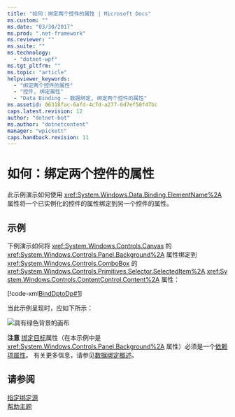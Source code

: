 ```yaml
---
title: "如何：绑定两个控件的属性 | Microsoft Docs"
ms.custom: ""
ms.date: "03/30/2017"
ms.prod: ".net-framework"
ms.reviewer: ""
ms.suite: ""
ms.technology: 
  - "dotnet-wpf"
ms.tgt_pltfrm: ""
ms.topic: "article"
helpviewer_keywords: 
  - "绑定两个控件的属性"
  - "控件, 绑定属性"
  - "Data Binding — 数据绑定, 绑定两个控件的属性"
ms.assetid: 06318fac-6afd-4c7d-a277-6d7ef50f47bc
caps.latest.revision: 12
author: "dotnet-bot"
ms.author: "dotnetcontent"
manager: "wpickett"
caps.handback.revision: 11
---
```

# 如何：绑定两个控件的属性
此示例演示如何使用 <xref:System.Windows.Data.Binding.ElementName%2A> 属性将一个已实例化的控件的属性绑定到另一个控件的属性。  
  
## 示例  
 下例演示如何将 <xref:System.Windows.Controls.Canvas> 的 <xref:System.Windows.Controls.Panel.Background%2A> 属性绑定到 <xref:System.Windows.Controls.ComboBox> 的 <xref:System.Windows.Controls.Primitives.Selector.SelectedItem%2A>.<xref:System.Windows.Controls.ContentControl.Content%2A> 属性：  
  
 [!code-xml[BindDptoDp#1](../../../../samples/snippets/csharp/VS_Snippets_Wpf/BindDPtoDP/CS/Window1.xaml#1)]  
  
 当此示例呈现时，应如下所示：  
  
 ![具有绿色背景的画布](../../../../docs/framework/wpf/data/media/databindingbindingdpssample.png "DataBindingBindingDPsSample")  
  
 **注意** [绑定目标](GTMT)属性（在本示例中是 <xref:System.Windows.Controls.Panel.Background%2A> 属性）必须是一个[依赖项属性](GTMT)。  有关更多信息，请参见[数据绑定概述](../../../../docs/framework/wpf/data/data-binding-overview.md)。  
  
## 请参阅  
 [指定绑定源](../../../../docs/framework/wpf/data/how-to-specify-the-binding-source.md)   
 [帮助主题](../../../../docs/framework/wpf/data/data-binding-how-to-topics.md)